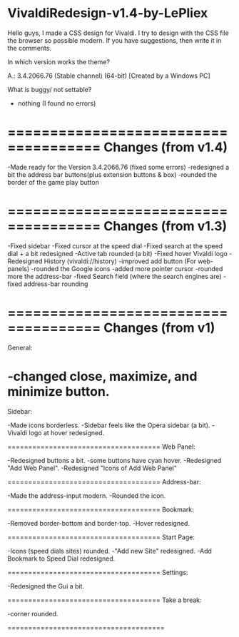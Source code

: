 # VivaldiRedesign-v1.4-by-LePliex

Hello guys, I made a CSS design for Vivaldi. I try to design with the CSS file the browser so possible modern. If you have suggestions, then write it in the comments.

  In which version works the theme?
 
 A.: 3.4.2066.76 (Stable channel) (64-bit) [Created by a Windows PC]

  What is buggy/ not settable?
  
  - nothing (I found no errors)
  
=====================================
Changes (from v1.4)
=====================================

-Made ready for the Version 3.4.2066.76 (fixed some errors)
-redesigned a bit the address bar buttons(plus extension buttons & box)
-rounded the border of the game play button

=====================================
Changes (from v1.3)
=====================================

-Fixed sidebar
-Fixed cursor at the speed dial
-Fixed search at the speed dial + a bit redesigned
-Active tab rounded (a bit)
-Fixed hover Vivaldi logo
-Redesigned History (vivaldi://history)
-improved add button (For web-panels)
-rounded the Google icons
-added more pointer cursor
-rounded more the address-bar
-fixed Search field (where the search engines are)
-fixed address-bar rounding

=====================================
Changes (from v1)
=====================================
General:

-changed close, maximize, and minimize button.
=====================================
Sidebar:

-Made icons borderless.
-Sidebar feels like the Opera sidebar (a bit).
-Vivaldi logo at hover redesigned.

=====================================
Web Panel:

-Redesigned buttons a bit.
-some buttons have cyan hover.
-Redesigned "Add Web Panel".
-Redesigned "Icons of Add Web Panel"

=====================================
Address-bar:

-Made the address-input modern.
-Rounded the icon.

=====================================
Bookmark:

-Removed border-bottom and border-top.
-Hover redesigned.

=====================================
Start Page:

-Icons (speed dials sites) rounded.
-"Add new Site" redesigned.
-Add Bookmark to Speed Dial redesigned.

=====================================
Settings:

-Redesigned the Gui a bit.

=====================================
Take a break:

-corner rounded.

======================================
